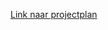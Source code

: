 <!-- [Link naar scriptie](https://www.overleaf.com/read/sjmvhztwqjbj) -->
[Link naar projectplan](https://www.overleaf.com/read/jnxfbwmpjsbq)
